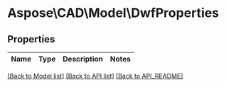 # Aspose\CAD\Model\DwfProperties

## Properties
Name | Type | Description | Notes
------------ | ------------- | ------------- | -------------

[[Back to Model list]](API_README.md#documentation-for-models) [[Back to API list]](API_README.md#documentation-for-api-endpoints) [[Back to API_README]](API_README.md)

